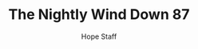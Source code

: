 ---
image: /assets/img/nwd/87_nwd_psalm_103_13_gnt.png
title: The Nightly Wind Down 87
categories:
  - The Nightly Wind Down
author: Hope Staff
notes: The Nightly Wind Down 87
embed: >-
  EMBED_GOES_HERE
transcript: >-
  SOME LINES OF TEXT START HERE
---